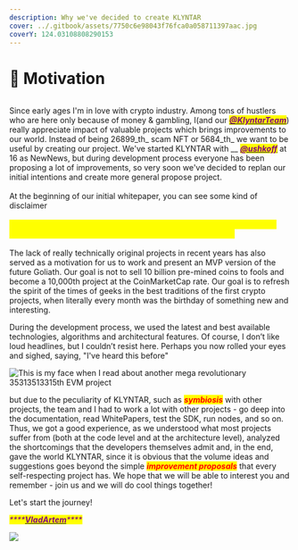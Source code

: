 ```yaml
---
description: Why we've decided to create KLYNTAR
cover: ../.gitbook/assets/7750c6e98043f76fca0a058711397aac.jpg
coverY: 124.03108808290153
---
```


# 🎯 Motivation

<figure><img src="https://cdn4.telegram-cdn.org/file/afPdDJAEgMdwCI6B5G_UXAkoDBwWFjJF9XrPrhCPPARut6BeoUARSkEjPw4qDMdAINIY3uNdUHsuIM--brMcGBrpMqZfDrntck1yLKW5iC-aq2iIU3Ka6jvf2d-3RDRvWrOzeB7giTRwKmrJsQ1l1tfOOtq0v-Tm5fMWtBOfNdYX_O0lf_TxKEoGrJCSYhEMUqqBbQ7y63ZEJenu1L1VRA6PKcAY9ccJd5E8JICTYDbgqsvlFlbgxqelPHUkqg99CJtcZgZ4qnRWu_OlnIC-xxFwEweigPWsK3mZ9uWh9OOErJhfNfW833HyDmqCf7F9bl_nAS-PiJOraQiSy30stQ.jpg" alt=""><figcaption></figcaption></figure>

Since early ages I'm in love with crypto industry. Among tons of hustlers who are here only because of money & gambling, I(and our <mark style="color:purple;"></mark> [_<mark style="color:purple;">**@KlyntarTeam**</mark>_](https://github.com/klyntarteam)) really appreciate impact of valuable projects which brings improvements to our world. Instead of being 26899_th_ scam NFT or 5684_th_ we want to be useful by creating our project. We've started KLYNTAR with __ [_<mark style="color:purple;">**@ushkoff**</mark>_](https://github.com/ushkoff) at 16 as NewNews, but during development process everyone has been proposing a lot of improvements, so very soon we've decided to replan our initial intentions and create more general propose project.\
\
At the beginning of our initial whitepaper, you can see some kind of disclaimer\
\
_<mark style="color:yellow;">**«...No, it’s not another DeFi shit token,10th generation of Doge clones, «amazing» cross-chain bridge or some scam NFT project»**</mark>_\
\
The lack of really technically original projects in recent years has also served as a motivation for us to work and present an MVP version of the future Goliath. Our goal is not to sell 10 billion pre-mined coins to fools and become a 10,000th project at the CoinMarketCap rate. Our goal is to refresh the spirit of the times of geeks in the best traditions of the first crypto projects, when literally every month was the birthday of something new and interesting.

During the development process, we used the latest and best available technologies, algorithms and architectural features. Of course, I don’t like loud headlines, but I couldn’t resist here. Perhaps you now rolled your eyes and sighed, saying, "I've heard this before"

![This is my face when I read about another mega revolutionary 35313513315th EVM project](https://highload.today/wp-content/uploads/2021/08/TRW7.gif)

but due to the peculiarity of KLYNTAR, such as _<mark style="color:red;">**symbiosis**</mark>_ with other projects, the team and I had to work a lot with other projects - go deep into the documentation, read WhitePapers, test the SDK, run nodes, and so on. Thus, we got a good experience, as we understood what most projects suffer from (both at the code level and at the architecture level), analyzed the shortcomings that the developers themselves admit and, in the end, gave the world KLYNTAR, since it is obvious that the volume ideas and suggestions goes beyond the simple _<mark style="color:red;">**improvement proposals**</mark>_ that every self-respecting project has. We hope that we will be able to interest you and remember - join us and we will do cool things together!

Let's start the journey!

_<mark style="color:purple;">****</mark>_[_<mark style="color:purple;">**VladArtem**</mark>_](https://github.com/VladChernenko)_<mark style="color:purple;">****</mark>_

![](https://files.gitbook.com/v0/b/gitbook-x-prod.appspot.com/o/spaces%2FphIHWZY173DpNXBbDjVg%2Fuploads%2FJh8ECuCnYWSpugvUhFn2%2F7Lvo.gif?alt=media\&token=9e2a23ed-57a9-4945-8b4d-f6e06d65a834)

